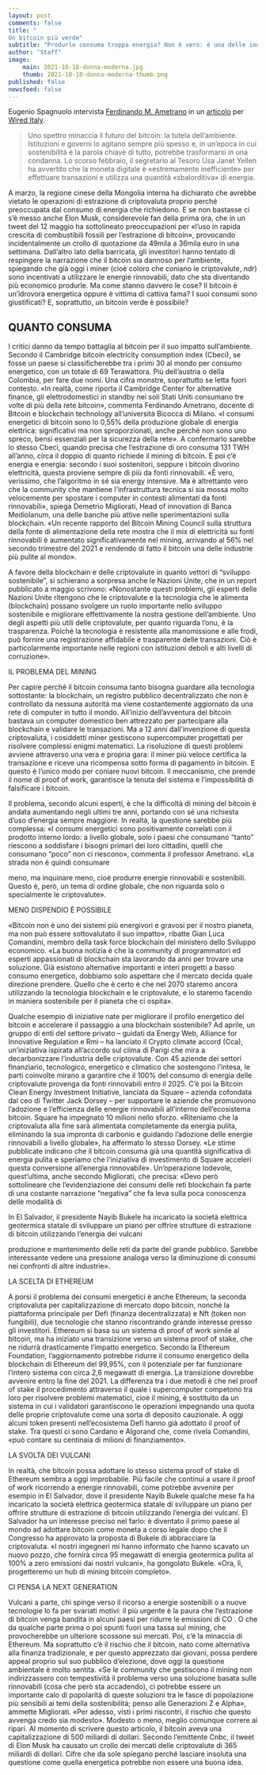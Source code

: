 ```yaml
---
layout: post
comments: false
title: "
Un bitcoin più verde"
subtitle: "Produrlo consuma troppa energia? Non è vero: è una delle industrie più rispettose dell’ambiente e più attente alle fonti rinnovabili. Sostenitori e critici della criptovaluta si danno battaglia da tempo a colpi di dati. Chi ha ragione? E, soprattutto, in futuro sarà possibile una moneta digitale completamente green?"
author: "Staff"
image:
    main: 2021-10-18-donna-moderna.jpg
    thumb: 2021-10-18-donna-moderna-thumb.png
published: false
newsfeed: false
---
```


Eugenio Spagnuolo intervista [Ferdinando M. Ametrano](https://ametrano.net/) in un [articolo](https://pressreader.com/article/282686165391384) per [Wired Italy](https://www.wired.it/).

>Uno spettro minaccia il futuro del bitcoin: la tutela dell’ambiente. Istituzioni e governi lo agitano sempre più spesso e, in un’epoca in cui sostenibilità è la parola chiave di tutto, potrebbe trasformarsi in una condanna. Lo scorso febbraio, il segretario al Tesoro Usa Janet Yellen ha avvertito che la moneta digitale è «estremamente inefficiente» per effettuare transazioni e utilizza una quantità «sbalorditiva» di energia.

A marzo, la regione cinese della Mongolia interna ha dichiarato che avrebbe vietato le operazioni di estrazione di criptovaluta proprio perché preoccupata dal consumo di energia che richiedono. E se non bastasse ci s’è messo anche Elon Musk, considerevole fan della prima ora, che in un tweet del 12 maggio ha sottolineato preoccupazioni per «l’uso in rapida crescita di combustibili fossili per l’estrazione di bitcoin», provocando incidentalmente un crollo di quotazione da 49mila a 36mila euro in una settimana. Dall’altro lato della barricata, gli investitori hanno tentato di respingere la narrazione che il bitcoin sia dannoso per l’ambiente, spiegando che già oggi i miner (cioè coloro che coniano le criptovalute, ndr) sono incentivati a utilizzare le energie rinnovabili, dato che sta diventando più economico produrle. Ma come stanno davvero le cose? Il bitcoin è un’idrovora energetica oppure è vittima di cattiva fama? I suoi consumi sono giustificati? E, soprattutto, un bitcoin verde è possibile?

## QUANTO CONSUMA

I critici danno da tempo battaglia al bitcoin per il suo impatto sull’ambiente. Secondo il Cambridge bitcoin electricity consumption index (Cbeci), se fosse un paese si classificherebbe tra i primi 30 al mondo per consumo energetico, con un totale di 69 Terawattora. Più dell’austria o della Colombia, per fare due nomi. Una cifra monstre, soprattutto se letta fuori contesto. «In realtà, come riporta il Cambridge Center for alternative finance, gli elettrodomestici in standby nei soli Stati Uniti consumano tre volte di più della rete bitcoin», commenta Ferdinando Ametrano, docente di Bitcoin e blockchain technology all’università Bicocca di Milano. «I consumi energetici di bitcoin sono lo 0,55% della produzione globale di energia elettrica: significativi ma non sproporzionati, anche perché non sono uno spreco, bensì essenziali per la sicurezza della rete». A confermarlo sarebbe lo stesso Cbeci, quando precisa che l’estrazione di oro consuma 131 TWH all’anno, circa il doppio di quanto richiede il mining di bitcoin. E poi c’è energia e energia: secondo i suoi sostenitori, seppure i bitcoin divorino elettricità, questa proviene sempre di più da fonti rinnovabili. «È vero, verissimo, che l’algoritmo in sé sia energy intensive. Ma è altrettanto vero che la community che mantiene l’infrastruttura tecnica si sia mossa molto velocemente per spostare i computer in contesti alimentati da fonti rinnovabili», spiega Demetrio Migliorati, Head of innovation di Banca Mediolanum, una delle banche più attive nelle sperimentazioni sulla blockchain. «Un recente rapporto del Bitcoin Mining Council sulla struttura della fonte di alimentazione della rete mostra che il mix di elettricità su fonti rinnovabili è aumentato significativamente nel mining, arrivando al 56% nel secondo trimestre del 2021 e rendendo di fatto il bitcoin una delle industrie più pulite al mondo».

A favore della blockchain e delle criptovalute in quanto vettori di “sviluppo sostenibile”, si schierano a sorpresa anche le Nazioni Unite, che in un report pubblicato a maggio scrivono: «Nonostante questi problemi, gli esperti delle Nazioni Unite ritengono che le criptovalute e la tecnologia che le alimenta (blockchain) possano svolgere un ruolo importante nello sviluppo sostenibile e migliorare effettivamente la nostra gestione dell’ambiente. Uno degli aspetti più utili delle criptovalute, per quanto riguarda l’onu, è la trasparenza. Poiché la tecnologia è resistente alla manomissione e alle frodi, può fornire una registrazione affidabile e trasparente delle transazioni. Ciò è particolarmente importante nelle regioni con istituzioni deboli e alti livelli di corruzione».

IL PROBLEMA DEL MINING

Per capire perché il bitcoin consuma tanto bisogna guardare alla tecnologia sottostante: la blockchain, un registro pubblico decentralizzato che non è controllato da nessuna autorità ma viene costantemente aggiornato da una rete di computer in tutto il mondo. All’inizio dell’avventura del bitcoin bastava un computer domestico ben attrezzato per partecipare alla blockchain e validare le transazioni. Ma a 12 anni dall’invenzione di questa criptovaluta, i cosiddetti miner gestiscono supercomputer progettati per risolvere complessi enigmi matematici. La risoluzione di questi problemi avviene attraverso una vera e propria gara: il miner più veloce certifica la transazione e riceve una ricompensa sotto forma di pagamento in bitcoin. E questo è l’unico modo per coniare nuovi bitcoin. Il meccanismo, che prende il nome di proof of work, garantisce la tenuta del sistema e l’impossibilità di falsificare i bitcoin.

Il problema, secondo alcuni esperti, è che la difficoltà di mining del bitcoin è andata aumentando negli ultimi tre anni, portando con sé una richiesta d’uso d’energia sempre maggiore. In realtà, la questione sarebbe più complessa: «I consumi energetici sono positivamente correlati con il prodotto interno lordo: a livello globale, solo i paesi che consumano “tanto” riescono a soddisfare i bisogni primari dei loro cittadini, quelli che consumano “poco” non ci riescono», commenta il professor Ametrano. «La strada non è quindi consumare

meno, ma inquinare meno, cioè produrre energie rinnovabili e sostenibili. Questo è, però, un tema di ordine globale, che non riguarda solo o specialmente le criptovalute».

MENO DISPENDIO È POSSIBILE

«Bitcoin non è uno dei sistemi più energivori e gravosi per il nostro pianeta, ma non può essere sottovalutato il suo impatto», ribatte Gian Luca Comandini, membro della task force blockchain del ministero dello Sviluppo economico. «La buona notizia è che la community di programmatori ed esperti appassionati di blockchain sta lavorando da anni per trovare una soluzione. Già esistono alternative importanti e interi progetti a basso consumo energetico, dobbiamo solo aspettare che il mercato decida quale direzione prendere. Quello che è certo è che nel 2070 staremo ancora utilizzando la tecnologia blockchain e le criptovalute, e lo staremo facendo in maniera sostenibile per il pianeta che ci ospita».

Qualche esempio di iniziative nate per migliorare il profilo energetico del bitcoin e accelerare il passaggio a una blockchain sostenibile? Ad aprile, un gruppo di enti del settore privato – guidati da Energy Web, Alliance for Innovative Regulation e Rmi – ha lanciato il Crypto climate accord (Cca), un’iniziativa ispirata all’accordo sul clima di Parigi che mira a decarbonizzare l’industria delle criptovalute. Con 45 aziende dei settori finanziario, tecnologico, energetico e climatico che sostengono l’intesa, le parti coinvolte mirano a garantire che il 100% del consumo di energia delle criptovalute provenga da fonti rinnovabili entro il 2025. C’è poi la Bitcoin Clean Energy Investment Initiative, lanciata da Square – azienda cofondata dal ceo di Twitter Jack Dorsey – per supportare le aziende che promuovono l’adozione e l’efficienza delle energie rinnovabili all’interno dell’ecosistema bitcoin. Square ha impegnato 10 milioni nello sforzo. «Riteniamo che la criptovaluta alla fine sarà alimentata completamente da energia pulita, eliminando la sua impronta di carbonio e guidando l’adozione delle energie rinnovabili a livello globale», ha affermato lo stesso Dorsey. «Le stime pubblicate indicano che il bitcoin consuma già una quantità significativa di energia pulita e speriamo che l’iniziativa di investimento di Square acceleri questa conversione all’energia rinnovabile». Un’operazione lodevole, quest’ultima, anche secondo Migliorati, che precisa: «Devo però sottolineare che l’evidenziazione dei consumi delle reti blockchain fa parte di una costante narrazione “negativa” che fa leva sulla poca conoscenza delle modalità di

In El Salvador, il presidente Nayib Bukele ha incaricato la società elettrica geotermica statale di sviluppare un piano per offrire strutture di estrazione di bitcoin utilizzando l’energia dei vulcani

produzione e mantenimento delle reti da parte del grande pubblico. Sarebbe interessante vedere una pressione analoga verso la diminuzione di consumi nei confronti di altre industrie».

LA SCELTA DI ETHEREUM

A porsi il problema dei consumi energetici è anche Ethereum, la seconda criptovaluta per capitalizzazione di mercato dopo bitcoin, nonché la piattaforma principale per Defi (finanza decentralizzata) e Nft (token non fungibili), due tecnologie che stanno riscontrando grande interesse presso gli investitori. Ethereum si basa su un sistema di proof of work simile al bitcoin, ma ha iniziato una transizione verso un sistema proof of stake, che ne ridurrà drasticamente l’impatto energetico. Secondo la Ethereum Foundation, l’aggiornamento potrebbe ridurre il consumo energetico della blockchain di Ethereum del 99,95%, con il potenziale per far funzionare l’intero sistema con circa 2,6 megawatt di energia. La transizione dovrebbe avvenire entro la fine del 2021. La differenza tra i due metodi è che nel proof of stake il procedimento attraverso il quale i supercomputer competono tra loro per risolvere problemi matematici, cioè il mining, è sostituito da un sistema in cui i validatori garantiscono le operazioni impegnando una quota delle proprie criptovalute come una sorta di deposito cauzionale. A oggi alcuni token presenti nell’ecosistema Defi hanno già adottato il proof of stake. Tra questi ci sono Cardano e Algorand che, come rivela Comandini, «può contare su centinaia di milioni di finanziamento».

LA SVOLTA DEI VULCANI

In realtà, che bitcoin possa adottare lo stesso sistema proof of stake di Ethereum sembra a oggi improbabile. Più facile che continui a usare il proof of work ricorrendo a energie rinnovabili, come potrebbe avvenire per esempio in El Salvador, dove il presidente Nayib Bukele qualche mese fa ha incaricato la società elettrica geotermica statale di sviluppare un piano per offrire strutture di estrazione di bitcoin utilizzando l’energia dei vulcani. El Salvador ha un interesse preciso nel farlo: è diventato il primo paese al mondo ad adottare bitcoin come moneta a corso legale dopo che il Congresso ha approvato la proposta di Bukele di abbracciare la criptovaluta. «I nostri ingegneri mi hanno informato che hanno scavato un nuovo pozzo, che fornirà circa 95 megawatt di energia geotermica pulita al 100% a zero emissioni dai nostri vulcani», ha gongolato Bukele. «Ora, lì, progetteremo un hub di mining bitcoin completo».

CI PENSA LA NEXT GENERATION

Vulcani a parte, chi spinge verso il ricorso a energie sostenibili o a nuove tecnologie lo fa per svariati motivi: il più urgente è la paura che l’estrazione di bitcoin venga bandita in alcuni paesi per ridurre le emissioni di CO . O che da qualche parte prima o poi spunti fuori una tassa sul mining, che provocherebbe un ulteriore scossone sui mercati. Poi, c’è la minaccia di Ethereum. Ma soprattutto c’è il rischio che il bitcoin, nato come alternativa alla finanza tradizionale, e per questo apprezzato dai giovani, possa perdere appeal proprio sul suo pubblico d’elezione, dove oggi la questione ambientale è molto sentita. «Se le community che gestiscono il mining non indirizzassero con tempestività il problema verso una soluzione basata sulle rinnovabili (cosa che però sta accadendo), ci potrebbe essere un importante calo di popolarità di queste soluzioni tra le fasce di popolazione più sensibili ai temi della sostenibilità; penso alle Generazioni Z e Alpha», ammette Migliorati. «Per adesso, visti i primi riscontri, il rischio che questo avvenga credo sia modesto». Modesto o meno, meglio comunque correre ai ripari. Al momento di scrivere questo articolo, il bitcoin aveva una capitalizzazione di 500 miliardi di dollari. Secondo l’emittente Cnbc, il tweet di Elon Musk ha causato un crollo dei mercati delle criptovalute di 365 miliardi di dollari. Cifre che da sole spiegano perché lasciare insoluta una questione come quella energetica potrebbe non essere una buona idea.
